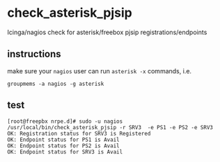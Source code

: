 # check_asterisk_pjsip
Icinga/nagios check for asterisk/freebox pjsip registrations/endpoints

## instructions

make sure your `nagios` user can run `asterisk -x` commands, i.e.
```
groupmems -a nagios -g asterisk
```

## test

```
[root@freepbx nrpe.d]# sudo -u nagios /usr/local/bin/check_asterisk_pjsip -r SRV3  -e PS1 -e PS2 -e SRV3
OK: Registration status for SRV3 is Registered
OK: Endpoint status for PS1 is Avail
OK: Endpoint status for PS2 is Avail
OK: Endpoint status for SRV3 is Avail
```

